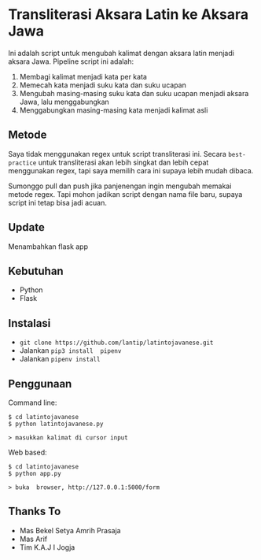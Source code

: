 Transliterasi Aksara Latin ke Aksara Jawa
===
Ini adalah script untuk mengubah kalimat dengan aksara latin menjadi aksara Jawa.
Pipeline script ini adalah:
1. Membagi kalimat menjadi kata per kata
2. Memecah kata menjadi suku kata dan suku ucapan
3. Mengubah masing-masing suku kata dan suku ucapan menjadi aksara Jawa, lalu menggabungkan
4. Menggabungkan masing-masing kata menjadi kalimat asli

Metode
---
Saya tidak menggunakan regex untuk script transliterasi ini. 
Secara `best-practice` untuk transliterasi akan lebih singkat dan lebih cepat menggunakan regex, 
tapi saya memilih cara ini supaya lebih mudah dibaca. 

Sumonggo pull dan push jika panjenengan ingin mengubah memakai metode regex. Tapi mohon jadikan script dengan nama file baru,
supaya script ini tetap bisa jadi acuan.

Update
---
Menambahkan flask app

Kebutuhan
---
- Python
- Flask

Instalasi
---
- `git clone https://github.com/lantip/latintojavanese.git`
- Jalankan `pip3 install  pipenv`
- Jalankan `pipenv install`


Penggunaan
---
Command line:

    $ cd latintojavanese
    $ python latintojavanese.py
    
    > masukkan kalimat di cursor input

Web based:

    $ cd latintojavanese
    $ python app.py
    
    > buka  browser, http://127.0.0.1:5000/form



Thanks To
---
- Mas Bekel Setya Amrih Prasaja
- Mas Arif
- Tim K.A.J I Jogja